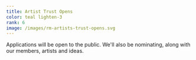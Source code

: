 ```yaml
---
title: Artist Trust Opens
color: teal lighten-3
rank: 6
image: /images/rm-artists-trust-opens.svg
---
```


Applications will be open to the public. We'll also be nominating, along with our members, artists and ideas.
